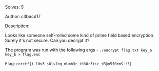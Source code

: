 Solves: 9

Author: c3bacd17

Description:

Looks like someone self-rolled some kind of prime field based encryption. Surely it's not secure. Can you decrypt it?

The program was run with the following args - `./encrypt flag.txt key_a key_b > flag.enc`

Flag: `corctf{i_l0v3_s0lv1ng_nUmb3r_th30r3tic_tR@n5f0rmS!!!}`